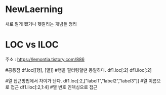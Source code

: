 # NewLaerning
새로 알게 됐거나 헷갈리는 개념들 정리
# LOC vs ILOC
주소 : https://lemontia.tistory.com/886

#공통점 df.loc[[행], [열]]
#행을 필터링할땐 동일하다.
df1.loc[:2]
df1.iloc[:2]

#열 접근방법에서 차이가 난다.
df1.loc[:2,["label1","label2","label3"]] #열 이름으로 접근
df1.iloc[:2,1:4] #열 번호 인덱싱으로 접근

